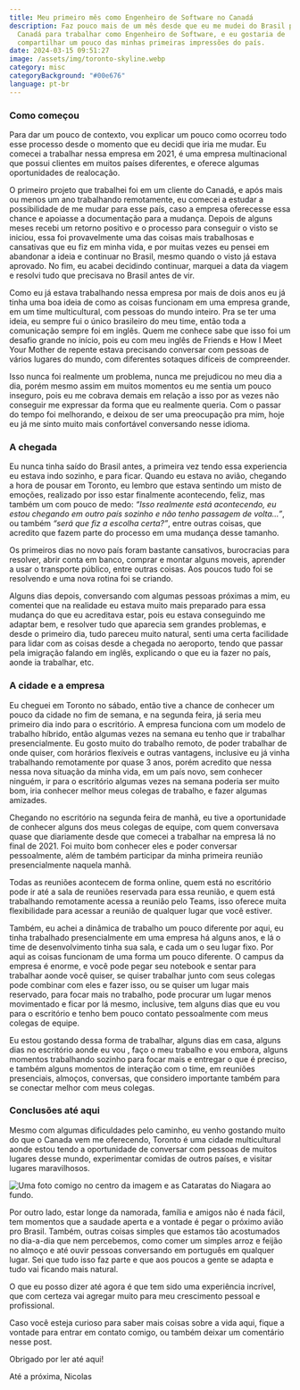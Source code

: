 ```yaml
---
title: Meu primeiro mês como Engenheiro de Software no Canadá
description: Faz pouco mais de um mês desde que eu me mudei do Brasil para o
  Canadá para trabalhar como Engenheiro de Software, e eu gostaria de
  compartilhar um pouco das minhas primeiras impressões do país.
date: 2024-03-15 09:51:27
image: /assets/img/toronto-skyline.webp
category: misc
categoryBackground: "#00e676"
language: pt-br
---
```

### Como começou

Para dar um pouco de contexto, vou explicar um pouco como ocorreu todo esse processo desde o momento que eu decidi que iria me mudar. Eu comecei a trabalhar nessa empresa em 2021, é uma empresa multinacional que possui clientes em muitos países diferentes, e oferece algumas oportunidades de realocação.

O primeiro projeto que trabalhei foi em um cliente do Canadá, e após mais ou menos um ano trabalhando remotamente, eu comecei a estudar a possibilidade de me mudar para esse país, caso a empresa oferecesse essa chance e apoiasse a documentação para a mudança. Depois de alguns meses recebi um retorno positivo e o processo para conseguir o visto se iniciou, essa foi provavelmente uma das coisas mais trabalhosas e cansativas que eu fiz em minha vida, e por muitas vezes eu pensei em abandonar a ideia e continuar no Brasil, mesmo quando o visto já estava aprovado. No fim, eu acabei decidindo continuar, marquei a data da viagem e resolvi tudo que precisava no Brasil antes de vir.

Como eu já estava trabalhando nessa empresa por mais de dois anos eu já tinha uma boa ideia de como as coisas funcionam em uma empresa grande, em um time multicultural, com pessoas do mundo inteiro. Pra se ter uma ideia, eu sempre fui o único brasileiro do meu time, então toda a comunicação sempre foi em inglês. Quem me conhece sabe que isso foi um desafio grande no início, pois eu com meu inglês de Friends e How I Meet Your Mother de repente estava precisando conversar com pessoas de vários lugares do mundo, com diferentes sotaques difíceis de compreender.

Isso nunca foi realmente um problema, nunca me prejudicou no meu dia a dia, porém mesmo assim em muitos momentos eu me sentia um pouco inseguro, pois eu me cobrava demais em relação a isso por as vezes não conseguir me expressar da forma que eu realmente queria. Com o passar do tempo foi melhorando, e deixou de ser uma preocupação pra mim, hoje eu já me sinto muito mais confortável conversando nesse idioma.

### A chegada

Eu nunca tinha saído do Brasil antes, a primeira vez tendo essa experiencia eu estava indo sozinho, e para ficar. Quando eu estava no avião, chegando a hora de pousar em Toronto, eu lembro que estava sentindo um misto de emoções, realizado por isso estar finalmente acontecendo, feliz, mas também um com pouco de medo: *“Isso realmente está acontecendo, eu estou chegando em outro país sozinho e não tenho passagem de volta…”*, ou também *“será que fiz a escolha certa?”*, entre outras coisas, que acredito que fazem parte do processo em uma mudança desse tamanho.

Os primeiros dias no novo país foram bastante cansativos, burocracias para resolver, abrir conta em banco, comprar e montar alguns moveis, aprender a usar o transporte público, entre outras coisas. Aos poucos tudo foi se resolvendo e uma nova rotina foi se criando.

Alguns dias depois, conversando com algumas pessoas próximas a mim, eu comentei que na realidade eu estava muito mais preparado para essa mudança do que eu acreditava estar, pois eu estava conseguindo me adaptar bem, e resolver tudo que aparecia sem grandes problemas, e desde o primeiro dia, tudo pareceu muito natural, senti uma certa facilidade para lidar com as coisas desde a chegada no aeroporto, tendo que passar pela imigração falando em inglês, explicando o que eu ia fazer no país, aonde ia trabalhar, etc.

### A cidade e a empresa

Eu cheguei em Toronto no sábado, então tive a chance de conhecer um pouco da cidade no fim de semana, e na segunda feira, já seria meu primeiro dia indo para o escritório. A empresa funciona com um modelo de trabalho híbrido, então algumas vezes na semana eu tenho que ir trabalhar presencialmente. Eu gosto muito do trabalho remoto, de poder trabalhar de onde quiser, com horários flexíveis e outras vantagens, inclusive eu já vinha trabalhando remotamente por quase 3 anos, porém acredito que nessa nessa nova situação da minha vida, em um país novo, sem conhecer ninguém, ir para o escritório algumas vezes na semana poderia ser muito bom, iria conhecer melhor meus colegas de trabalho, e fazer algumas amizades.

Chegando no escritório na segunda feira de manhã, eu tive a oportunidade de conhecer alguns dos meus colegas de equipe, com quem conversava quase que diariamente desde que comecei a trabalhar na empresa lá no final de 2021. Foi muito bom conhecer eles e poder conversar pessoalmente, além de também participar da minha primeira reunião presencialmente naquela manhã.

Todas as reuniões acontecem de forma online, quem está no escritório pode ir até a sala de reuniões reservada para essa reunião, e quem está trabalhando remotamente acessa a reunião pelo Teams, isso oferece muita flexibilidade para acessar a reunião de qualquer lugar que você estiver.

Também, eu achei a dinâmica de trabalho um pouco diferente por aqui, eu tinha trabalhado presencialmente em uma empresa há alguns anos, e lá o time de desenvolvimento tinha sua sala, e cada um o seu lugar fixo. Por aqui as coisas funcionam de uma forma um pouco diferente. O campus da empresa é enorme, e você pode pegar seu notebook e sentar para trabalhar aonde você quiser, se quiser trabalhar junto com seus colegas pode combinar com eles e fazer isso, ou se quiser um lugar mais reservado, para focar mais no trabalho, pode procurar um lugar menos movimentado e ficar por lá mesmo, inclusive, tem alguns dias que eu vou para o escritório e tenho bem pouco contato pessoalmente com meus colegas de equipe.

Eu estou gostando dessa forma de trabalhar, alguns dias em casa, alguns dias no escritório aonde eu vou , faço o meu trabalho e vou embora, alguns momentos trabalhando sozinho para focar mais e entregar o que é preciso, e também alguns momentos de interação com o time, em reuniões presenciais, almoços, conversas, que considero importante também para se conectar melhor com meus colegas.

### Conclusões até aqui

Mesmo com algumas dificuldades pelo caminho, eu venho gostando muito do que o Canada vem me oferecendo, Toronto é uma cidade multicultural aonde estou tendo a oportunidade de conversar com pessoas de muitos lugares desse mundo, experimentar comidas de outros países, e visitar lugares maravilhosos.

![Uma foto comigo no centro da imagem e as Cataratas do Niagara ao fundo.](/assets/img/niagara-falls.jpeg "Uma foto comigo no centro da imagem e as Cataratas do Niagara ao fundo.")

Por outro lado, estar longe da namorada, família e amigos não é nada fácil, tem momentos que a saudade aperta e a vontade é pegar o próximo avião pro Brasil. Também, outras coisas simples que estamos tão acostumados no dia-a-dia que nem percebemos, como comer um simples arroz e feijão no almoço e até ouvir pessoas conversando em português em qualquer lugar. Sei que tudo isso faz parte e que aos poucos a gente se adapta e tudo vai ficando mais natural.

O que eu posso dizer até agora é que tem sido uma experiência incrível, que com certeza vai agregar muito para meu crescimento pessoal e profissional.

Caso você esteja curioso para saber mais coisas sobre a vida aqui, fique a vontade para entrar em contato comigo, ou também deixar um comentário nesse post.

Obrigado por ler até aqui!

Até a próxima,
Nicolas